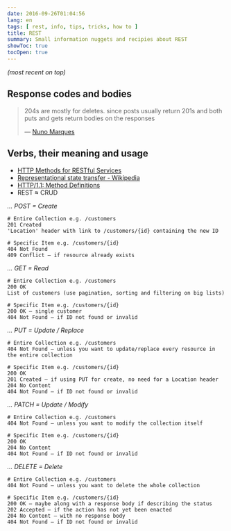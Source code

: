 ```yaml
---
date: 2016-09-26T01:04:56
lang: en
tags: [ rest, info, tips, tricks, how to ]
title: REST
summary: Small information nuggets and recipies about REST
showToc: true
tocOpen: true
---
```


*(most recent on top)*

## Response codes and bodies

> 204s are mostly for deletes. since posts usually return 201s and both puts and gets return bodies on the responses
>
> — [Nuno Marques](https://equalexperts.slack.com/team/nmarques)

## Verbs, their meaning and usage

* [HTTP Methods for RESTful Services](http://www.restapitutorial.com/lessons/httpmethods.html)
* [Representational state transfer - Wikipedia](https://en.wikipedia.org/wiki/Representational_state_transfer#Example)
* [HTTP/1.1: Method Definitions](https://www.w3.org/Protocols/rfc2616/rfc2616-sec9.html)
* REST ≈ CRUD

*… POST = Create*

```shell
# Entire Collection e.g. /customers
201 Created
'Location' header with link to /customers/{id} containing the new ID
```

```shell
# Specific Item e.g. /customers/{id}
404 Not Found
409 Conflict — if resource already exists
```

*… GET = Read*

```shell
# Entire Collection e.g. /customers
200 OK
List of customers (use pagination, sorting and filtering on big lists)
```

```shell
# Specific Item e.g. /customers/{id}
200 OK — single customer
404 Not Found — if ID not found or invalid
```

*… PUT = Update / Replace*

```shell
# Entire Collection e.g. /customers
404 Not Found — unless you want to update/replace every resource in the entire collection
```

```shell
# Specific Item e.g. /customers/{id}
200 OK
201 Created — if using PUT for create, no need for a Location header
204 No Content
404 Not Found — if ID not found or invalid
```

*… PATCH = Update / Modify*

```shell
# Entire Collection e.g. /customers
404 Not Found — unless you want to modify the collection itself
```

```shell
# Specific Item e.g. /customers/{id}
200 OK
204 No Content
404 Not Found — if ID not found or invalid
```

*… DELETE = Delete*

```shell
# Entire Collection e.g. /customers
404 Not Found — unless you want to delete the whole collection
```

```shell
# Specific Item e.g. /customers/{id}
200 OK — maybe along with a response body if describing the status
202 Accepted — if the action has not yet been enacted
204 No Content — with no response body
404 Not Found — if ID not found or invalid
```
